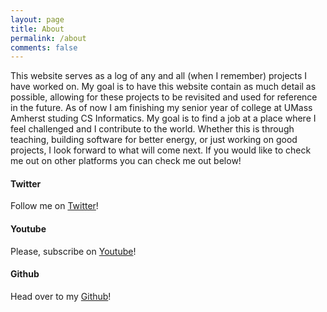 ```yaml
---
layout: page
title: About
permalink: /about
comments: false
---
```


<div class="row justify-content-between">
<div class="col-md-8 pr-5">

<p>This website serves as a log of any and all (when I remember) projects I have worked on. My goal is to have this website contain as much detail as possible, allowing for these projects to be revisited and used for reference in the future. As of now I am finishing my senior year of college at UMass Amherst studing CS Informatics. My goal is to find a job at a place where I feel challenged and I contribute to the world. Whether this is through teaching, building software for better energy, or just working on good projects, I look forward to what will come next. If you would like to check me out on other platforms you can check me out below!</p>

<h4>Twitter</h4>

<p>Follow me on <a href="https://www.twitter.com/jacobbashista">Twitter</a>!</p>

<h4>Youtube</h4>

<p>Please, subscribe on <a href="https://www.youtube.com/orangehaus">Youtube</a>!</p>

<h4>Github</h4>

<p>Head over to my <a href="https://github.com/tgb20">Github</a>!</p>

</div>
</div>
